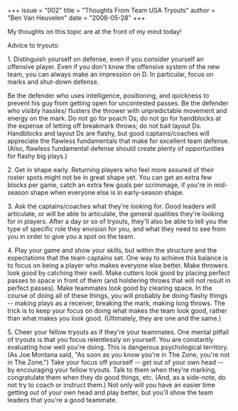 +++
issue = "002"
title = "Thoughts From Team USA Tryouts"
author = "Ben Van Heuvelen"
date = "2008-05-28"
+++

My thoughts on this topic are at the front of my mind today!  
  
Advice to tryouts:  
  
1\. Distinguish yourself on defense, even if you consider yourself an
offensive player. Even if you don't know the offensive system of the new team,
you can always make an impression on D. In particular, focus on marks and
shut-down defense.  
  
Be the defender who uses intelligence, positioning, and quickness to prevent
his guy from getting open for uncontested passes. Be the defender who visibly
hassles/ flusters the thrower with unpredictable movement and energy on the
mark. Do not go for poach Ds; do not go for handblocks at the expense of
letting off breakmark throws; do not bait layout Ds. Handblocks and layout Ds
are flashy, but good captains/coaches will appreciate the flawless
fundamentals that make for excellent team defense. (Also, flawless fundamental
defense should create plenty of opportunities for flashy big plays.)  
  
2\. Get in shape early. Returning players who feel more assured of their
roster spots might not be in great shape yet. You can get an extra few blocks
per game, catch an extra few goals per scrimmage, if you're in mid-season
shape when everyone else is in early-season shape.  
  
3\. Ask the captains/coaches what they're looking for. Good leaders will
articulate, or will be able to articulate, the general qualities they're
looking for in players. After a day or so of tryouts, they'll also be able to
tell you the type of specific role they envision for you, and what they need
to see from you in order to give you a spot on the team.  
  
4\. Play your game and show your skills, but within the structure and the
expectations that the team captains set. One way to achieve this balance is to
focus on being a player who makes everyone else better. Make throwers look
good by catching their swill. Make cutters look good by placing perfect passes
to space in front of them (and holstering throws that will not result in
perfect passes). Make teammates look good by clearing space. In the course of
doing all of these things, you will probably be doing flashy things -- making
plays as a receiver, breaking the mark, making long throws. The trick is to
keep your focus on doing what makes the team look good, rather than what makes
you look good. (Ultimately, they are one and the same.)  
  
5\. Cheer your fellow tryouts as if they're your teammates. One mental pitfall
of tryouts is that you focus relentlessly on yourself. You are constantly
evaluating how well you're doing. This is dangerous psychological territory.
(As Joe Montana said, "As soon as you know you're in The Zone, you're not in
The Zone.") Take your focus off yourself -- get out of your own head -- by
encouraging your fellow tryouts. Talk to them when they're marking,
congratulate them when they do good things, etc. (And, as a side-note, do not
try to coach or instruct them.) Not only will you have an easier time getting
out of your own head and play better, but you'll show the team leaders that
you're a good teammate.
